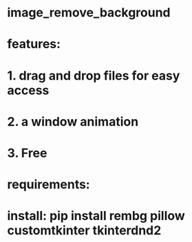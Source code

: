 # image_remove_background

# features:

# 1. drag and drop files for easy access
# 2. a window animation
# 3. Free

# requirements:

# install: pip install rembg pillow customtkinter tkinterdnd2

